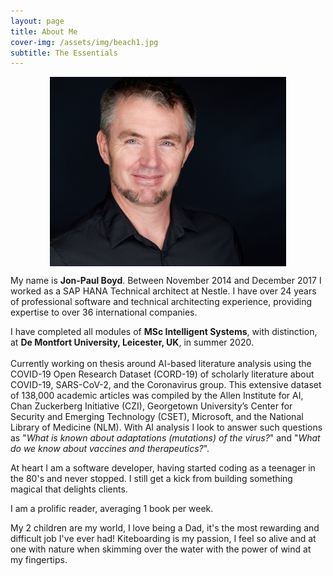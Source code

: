 ```yaml
---
layout: page
title: About Me
cover-img: /assets/img/beach1.jpg
subtitle: The Essentials
---
```

<div id="aboutme-section">
    <img src="/assets/img/me.jpg" style="width: 75%; height: 75%; margin-left: auto; margin-right: auto; display: block">
    <p class="about-text">
        <span class="fa fa-briefcase about-icon"></span>
            My name is <strong>Jon-Paul Boyd</strong>. Between November 2014 and December 2017 I worked as a SAP HANA Technical 
            architect at Nestle. I have over 24 years of professional software and technical architecting experience, 
            providing expertise to over 36 international companies.
    </p>
    <p class="about-text">
        <span class="fa fa-graduation-cap about-icon"></span>
            I have completed all modules of <strong>MSc Intelligent Systems</strong>, with distinction, at <strong>De Montfort 
            University, Leicester, UK</strong>, in summer 2020. <br><br>Currently working on thesis around AI-based literature analysis 
            using the COVID-19 Open Research Dataset (CORD-19) of scholarly literature about COVID-19, SARS-CoV-2, and the 
            Coronavirus group. This extensive dataset of 138,000 academic articles was compiled by the Allen Institute for 
            AI, Chan Zuckerberg Initiative (CZI), Georgetown University’s Center for Security and Emerging Technology (CSET), 
            Microsoft, and the National Library of Medicine (NLM). With AI analysis I look to answer such questions as 
            "<i>What is known about adaptations (mutations) of the virus?</i>" and "<i>What do we know about vaccines and 
            therapeutics?</i>".     
    </p>
    <p class="about-text">
        <span class="fa fa-code about-icon"></span>
            At heart I am a software developer, having started coding as a teenager in the 80's and never stopped. I still 
            get a kick from building something magical that delights clients. 
    </p>
    <p class="about-text">
        <span class="fa fa-book about-icon"></span>
          I am a prolific reader, averaging 1 book per week.
    </p>
    <p class="about-text">
        <span class="fa fa-heart about-icon"></span>
            My 2 children are my world, I love being a Dad, it's the most rewarding and difficult job I've ever had! 
            Kiteboarding is my passion, I feel so alive and at one with nature when skimming over the water with the 
            power of wind at my fingertips.  
    </p>
    